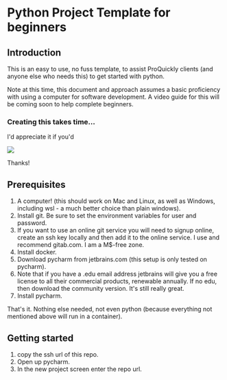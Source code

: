 # Python Project Template for beginners

## Introduction

This is an easy to use, no fuss template, to assist ProQuickly clients (and
anyone else who needs this) to get started with python.

Note at this time, this document and approach assumes a basic proficiency with
using a computer for software development. A video guide for this will be
coming soon to help complete beginners.

### Creating this takes time...
I'd appreciate it if you'd

<a href="https://www.buymeacoffee.com/proquickly"><img src="https://img.buymeacoffee.com/button-api/?text=Buy me a coffee&emoji=&slug=proquickly&button_colour=FFDD00&font_colour=000000&font_family=Poppins&outline_colour=000000&coffee_colour=ffffff" /></a>

Thanks!

## Prerequisites
1. A computer! (this should work on Mac and Linux, as well as Windows,
including wsl - a much better choice than plain windows).
1. Install git. Be sure to set the environment variables for user and password.
1. If you want to use an online git service you will need to signup online,
create an ssh key locally and then add  it to the online service. I use
and recommend gitab.com. I am a M$-free zone.
1. Install docker.
1. Download pycharm from jetbrains.com (this setup is only tested on pycharm).
1. Note that if you have a .edu email address jetbrains will give you a free
license to all their commercial products, renewable annually. If no edu, then
download the community version. It's still really great.
1. Install pycharm.

That's it. Nothing else needed, not even python (because everything not
mentioned above will run in a container).


## Getting started
1. copy the ssh url of this repo.
1. Open up pycharm.
1. In the new project screen enter the repo url.
